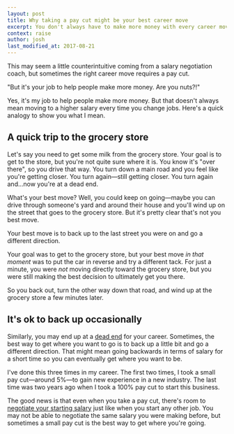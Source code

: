 ```yaml
---
layout: post
title: Why taking a pay cut might be your best career move
excerpt: You don't always have to make more money with every career move. Sometimes the best way forward is to take a step back.
context: raise
author: josh
last_modified_at: 2017-08-21
--- 
```

This may seem a little counterintuitive coming from a salary negotiation coach, but sometimes the right career move requires a pay cut.

"But it's your job to help people make more money. Are you nuts?!"

Yes, it's my job to help people make more money. But that doesn't always mean moving to a higher salary every time you change jobs. Here's a quick analogy to show you what I mean.

## A quick trip to the grocery store

Let's say you need to get some milk from the grocery store. Your goal is to get to the store, but you're not quite sure where it is. You know it's "over there", so you drive that way. You turn down a main road and you feel like you're getting closer. You turn again—still getting closer. You turn again and...now you're at a dead end.

What's your best move? Well, you could keep on going—maybe you can drive through someone's yard and around their house and you'll wind up on the street that goes to the grocery store. But it's pretty clear that's not you best move.

Your best move is to back up to the last street you were on and go a different direction.

Your goal was to get to the grocery store, but your best move *in that moment* was to put the car in reverse and try a different tack. For just a minute, you were *not* moving directly toward the grocery store, but you were still making the best decision to ultimately get you there.

So you back out, turn the other way down that road, and wind up at the grocery store a few minutes later.

## It's ok to back up occasionally

Similarly, you may end up at a [dead end](/dead-end-job/) for your career. Sometimes, the best way to get where you want to go is to back up a little bit and go a different direction. That might mean going backwards in terms of salary for a short time so you can eventually get where you want to be.

I've done this three times in my career. The first two times, I took a small pay cut—around 5%—to gain new experience in a new industry. The last time was two years ago when I took a 100% pay cut to start this business.

The good news is that even when you take a pay cut, there's room to [negotiate your starting salary](/salary-negotiation-script/) just like when you start any other job. You may not be able to negotiate the same salary you were making before, but sometimes a small pay cut is the best way to get where you're going.

<div class="inline-ad hidden"></div>